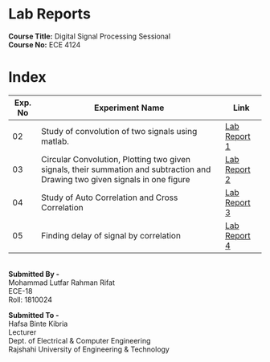 # Lab Reports

**Course Title:** Digital Signal Processing Sessional \
**Course No:**  ECE 4124

# Index

| Exp. No | Experiment Name | Link |
| --- | ---- | --- |
| 02 | Study of convolution of two signals using matlab. | [Lab Report 1](/Lab2/lr1.md) |
| 03 | Circular Convolution, Plotting two given signals, their summation and subtraction and Drawing two given signals in one figure | [Lab Report 2](/Lab3/lr2.md) |
| 04 | Study of Auto Correlation and Cross Correlation | [Lab Report 3](/Lab4/lr3.md) |
| 05 | Finding delay of signal by correlation | [Lab Report 4](/Lab5/lr4.md) |

\
**Submitted By -**\
Mohammad Lutfar Rahman Rifat \
ECE-18 \
Roll: 1810024 

**Submitted To -** \
Hafsa Binte Kibria \
Lecturer \
Dept. of Electrical & Computer Engineering\
Rajshahi University of Engineering & Technology